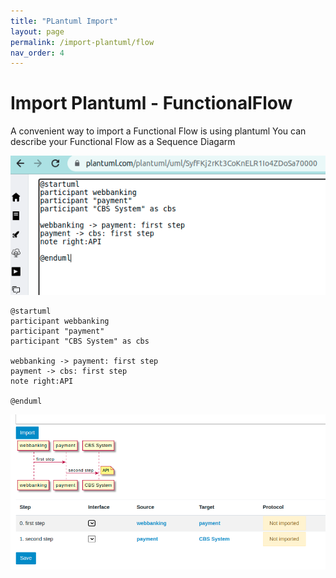 ```yaml
---
title: "PLantuml Import"
layout: page
permalink: /import-plantuml/flow
nav_order: 4
---
```


# Import Plantuml - FunctionalFlow

A convenient way to import a Functional Flow is using plantuml
You can describe your Functional Flow as a Sequence Diagarm

![Export Sequece Diagram](./sample.png)

```
@startuml
participant webbanking
participant "payment" 
participant "CBS System" as cbs

webbanking -> payment: first step
payment -> cbs: first step
note right:API

@enduml
```

![Export Sequece Diagram](./sample-02.png)